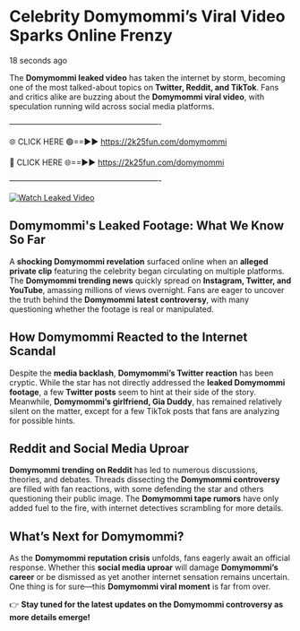 # Celebrity Domymommi’s Viral Video Sparks Online Frenzy

18 seconds ago

The **Domymommi leaked video** has taken the internet by storm, becoming one of the most talked-about topics on **Twitter, Reddit, and TikTok**. Fans and critics alike are buzzing about the **Domymommi viral video**, with speculation running wild across social media platforms.

———————————————————-

🌐 CLICK HERE 🟢==►► https://2k25fun.com/domymommi

🔴 CLICK HERE 🌐==►► https://2k25fun.com/domymommi

———————————————————-

[![Watch Leaked Video](https://miro.medium.com/v2/resize:fit:828/format:webp/1*cilzJN44JGOrTw9NJCrNHA.gif "Watch Leaked Video")](https://2k25fun.com/domymommi)

## **Domymommi's Leaked Footage: What We Know So Far**  
A **shocking Domymommi revelation** surfaced online when an **alleged private clip** featuring the celebrity began circulating on multiple platforms. The **Domymommi trending news** quickly spread on **Instagram, Twitter, and YouTube**, amassing millions of views overnight. Fans are eager to uncover the truth behind the **Domymommi latest controversy**, with many questioning whether the footage is real or manipulated.  

## **How Domymommi Reacted to the Internet Scandal**  
Despite the **media backlash**, **Domymommi’s Twitter reaction** has been cryptic. While the star has not directly addressed the **leaked Domymommi footage**, a few **Twitter posts** seem to hint at their side of the story. Meanwhile, **Domymommi’s girlfriend, Gia Duddy**, has remained relatively silent on the matter, except for a few TikTok posts that fans are analyzing for possible hints.  

## **Reddit and Social Media Uproar**  
**Domymommi trending on Reddit** has led to numerous discussions, theories, and debates. Threads dissecting the **Domymommi controversy** are filled with fan reactions, with some defending the star and others questioning their public image. The **Domymommi tape rumors** have only added fuel to the fire, with internet detectives scrambling for more details.  

## **What’s Next for Domymommi?**  
As the **Domymommi reputation crisis** unfolds, fans eagerly await an official response. Whether this **social media uproar** will damage **Domymommi’s career** or be dismissed as yet another internet sensation remains uncertain. One thing is for sure—this **Domymommi viral moment** is far from over.  

👉 **Stay tuned for the latest updates on the Domymommi controversy as more details emerge!**  